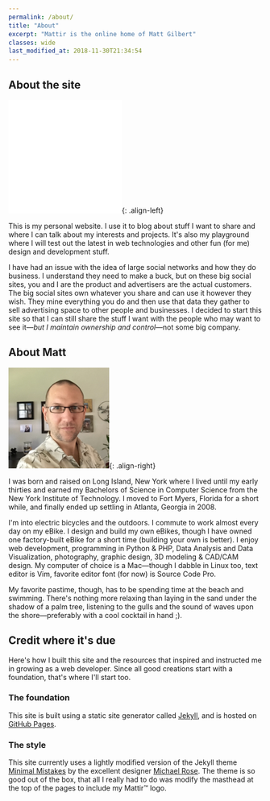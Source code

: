 ```yaml
---
permalink: /about/
title: "About"
excerpt: "Mattir is the online home of Matt Gilbert"
classes: wide
last_modified_at: 2018-11-30T21:34:54
---
```


## About the site

![image-left](/assets/images/wt_logo_225.png){: .align-left}

This is my personal website. I use it to blog about stuff I want to share and where I can talk about my interests and projects. It's also my playground where I will test out the latest in web technologies and other fun (for me) design and development stuff.

I have had an issue with the idea of large social networks and how they do business. I understand they need to make a buck, but on these big social sites, you and I are the product and advertisers are the actual customers. The big social sites own whatever you share and can use it however they wish. They mine everything you do and then use that data they gather to sell advertising space to other people and businesses. I decided to start this site so that I can still share the stuff I want with the people who may want to see it—*but I maintain ownership and control*—not some big company.

## About Matt

![image-right](/assets/images/hello-matt.jpg){: .align-right}

I was born and raised on Long Island, New York where I lived until my early thirties and earned my Bachelors of Science in Computer Science from the New York Institute of Technology. I moved to Fort Myers, Florida for a short while, and finally ended up settling in Atlanta, Georgia in 2008.

I'm into electric bicycles and the outdoors. I commute to work almost every day on my eBike. I design and build my own eBikes, though I have owned one factory-built eBike for a short time (building your own is better). I enjoy web development, programming in Python & PHP, Data Analysis and Data Visualization, photography, graphic design, 3D modeling & CAD/CAM design. My computer of choice is a Mac—though I dabble in Linux too, text editor is Vim, favorite editor font (for now) is Source Code Pro.

My favorite pastime, though, has to be spending time at the beach and swimming. There's nothing more relaxing than laying in the sand under the shadow of a palm tree, listening to the gulls and the sound of waves upon the shore—preferably with a cool cocktail in hand ;).

## Credit where it's due

Here's how I built this site and the resources that inspired and instructed me in growing as a web developer. Since all good creations start with a foundation, that's where I'll start too.

### The foundation

This site is built using a static site generator called [Jekyll](https://jekyllrb.com), and is hosted on [GitHub Pages](https://pages.github.com).

### The style

This site currently uses a lightly modified version of the Jekyll theme [Minimal Mistakes](https://github.com/mmistakes/minimal-mistakes) by the excellent designer [Michael Rose](https://github.com/mmistakes). The theme is so good out of the box, that all I really had to do was modify the masthead at the top of the pages to include my Mattir™ logo.
